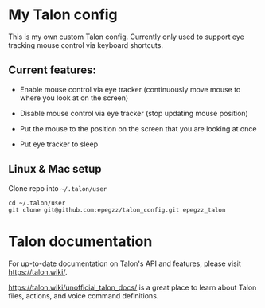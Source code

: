 # My Talon config

This is my own custom Talon config. Currently only used to support eye tracking 
mouse control via keyboard shortcuts.

## Current features:

- Enable mouse control via eye tracker (continuously move mouse to where you look at on the screen)

- Disable mouse control via eye tracker (stop updating mouse position)

- Put the mouse to the position on the screen that you are looking at once

- Put eye tracker to sleep

## Linux & Mac setup

Clone repo into `~/.talon/user`

```insert code:
cd ~/.talon/user
git clone git@github.com:epegzz/talon_config.git epegzz_talon
```
   

# Talon documentation
For up-to-date documentation on Talon's API and features, please visit https://talon.wiki/. 

https://talon.wiki/unofficial_talon_docs/ is a great place to learn about Talon files, actions, and voice command definitions.
